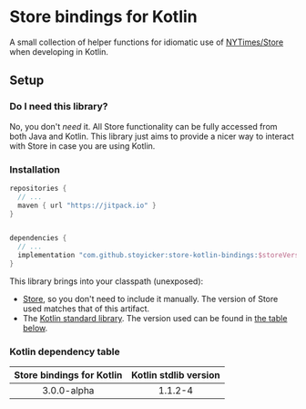 # Store bindings for Kotlin

A small collection of helper functions for idiomatic use of [NYTimes/Store](https://github.com/NYTimes/Store) when developing in Kotlin.

## Setup

### Do I need this library?

No, you don't *need* it. All Store functionality can be fully accessed from both Java and Kotlin. This library just aims to provide a nicer way to interact with Store in case you are using Kotlin.

### Installation

```groovy
repositories {
  // ...
  maven { url "https://jitpack.io" }
}


dependencies {
  // ...
  implementation "com.github.stoyicker:store-kotlin-bindings:$storeVersion"
}
```

This library brings into your classpath (unexposed): 
* [Store](https://github.com/NYTimes/Store/), so you don't need to include it manually. The version of Store used matches that of this artifact.
* The [Kotlin standard library](https://github.com/JetBrains/kotlin/tree/master/libraries/stdlib). The version used can be found in [the table below](README.md#Kotlin-dependency-table).

### Kotlin dependency table

| Store bindings for Kotlin | Kotlin stdlib version |
|:-------------------------:|:---------------------:|
|        3.0.0-alpha        |           1.1.2-4     |
